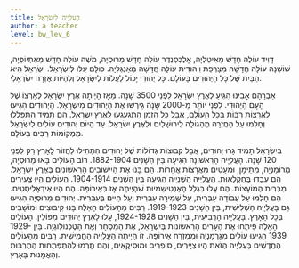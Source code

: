 ```yaml
---
title: הָעֲלִיָיה לְיִשְׂרָאֵל
author: a teacher
level: bw_lev_6
---
```

דָוִיד עוֹלֶה חָדָשׁ מֵאִיטַלְיָה, אָלֶכְּסַנְדֶר עוֹלֶה חָדָשׁ מֵרוּסְיָה, מֹשֶׁה עוֹלֶה חָדָשׁ מֵאֶתְיוֹפְּיָה, שׁוֹשַׁנָה עוֹלָה חֲדָשָׁה מִצָרְפַת וִיהוּדִית עוֹלָה חֲדָשָׁה מֵאַנְגְלִיָה. כּוּלָם עָלוּ לְיִשְׂרָאֵל. יִשְׂרָאֵל הִיא הַבַּיִת שֶׁל כָּל הַיְהוּדִים בָּעוֹלָם. כָּל יְהוּדִי יָכוֹל לַעֲלוֹת לְיִשְׂרָאֵל וְלִהְיוֹת אֶזְרָח יִשְׂרְאֵלִי.

אַבְרָהָם אָבִינוּ הִגִּיעַ לְאֶרֶץ יִשְׂרָאֵל לִפְנֵי 3500 שָׁנָה. מֵאָז הָיְיתָה אֶרֶץ יִשְׂרָאֵל לְאַרְצוֹ שֶׁל הָעָם הַיְהוּדִי. לִפְנֵי יוֹתֵר מֵ-2000 שָׁנָה גֵירְשׁוּ אֶת הַיְהוּדִים מִיִשְׂרָאֵל. הַיְהוּדִים הִגִיעוּ לַאֲרָצוֹת רַבּוֹת בְּכָל הָעוֹלָם, אֲבָל כָּל הַזְמַן הִתְגַעְגְעוּ לְאֶרֶץ יִשְׂרָאֵל. הֵם תָמִיד הִתְפַּלְלוּ וְחָלְמוּ עַל הַחֲזָרָה מֵהַגוֹלָה לִירוּשָׁלַיִם וּלְאֶרֶץ יִשְׂרָאֵל. עַד הַיוֹם יְהוּדִים עוֹלִים לְיִשְׂרָאֵל מִמְקוֹמוֹת רַבִּים בָּעוֹלָם.

בְּיִשְׂרָאֵל תָמִיד גָרוּ יְהוּדִים, אֲבָל קְבוּצוֹת גְדוֹלוֹת שֶׁל יְהוּדִים הִתְחִילוּ לַחֲזוֹר לָאָרֶץ רַק לִפְנֵי 120 שָׁנָה. הָעֲלִיָיה הָרִאשׁוֹנָה הִגִיעָה בֵּין הַשָׁנִים 1882-1904. רוֹב הָעוֹלִים בָּאוּ מֵרוּסְיָה, מֵרוֹמַנְיָה, מִתֵימָן, וּמְעַטִים מֵאֲרָצוֹת אֲחֵרוֹת. הֵם בָּנוּ אֶת הַיִישׁוּבִים הָרִאשׁוֹנִים בְּאֶרֶץ יִשְׂרָאֵל. הֵם עָבְדוּ בְּחַקְלָאוּת. הָעֲלִיָיה הַשְׁנִיָיה הִגִיעָה בֵּין הַשָׁנִים 1904-1914. הָעוֹלִים הָיוּ צְעִירִים מִבְּרִית הַמוֹעָצוֹת. הֵם עָלוּ בִּגְלַל הָאַנְטִישֵׁמִיוּת שֶׁהָיְיתָה אָז בְּאֵירוֹפָּה. הֵם הָיוּ אִידֵאָלִיסְטִים. הֵם חָלְמוּ עַל עֲבוֹדָה עִבְרִית, עַל שְׁמִירָה עִבְרִית וְעַל חַיִים בְּעִבְרִית. יְהוּדִים מֵרוּסְיָה הִגִיעוּ גַם בָּעֲלִיָיה הַשְׁלִישִׁית, בֵּין הַשָׁנִים 1919-1923. רַבִּים מֵהָעוֹלִים הָאֵלֶה בָּנוּ קִיבּוּצִים וּמוֹשָׁבִים בְּכָל הָאָרֶץ. בָּעֲלִיָיה הָרְבִיעִית, בֵּין הַשָׁנִים 1924-1928, עָלוּ לָאָרֶץ יְהוּדִים מִפּוֹלִין. הָעוֹלִים הָאֵלֶה פִּיתְחוּ אֶת הֶעָרִים הָרִאשׁוֹנוֹת בְּיִשְׂרָאֵל, אֶת הַמִסְחָר וְאֶת הַטֶכְנוֹלוֹגְיָה. בֵּין 1929-1939 הִגִיעוּ עוֹלִים מִגֶרְמַנְיָה וּמִמִזְרַח אֵירוֹפָּה. זוֹ הָיְיתָה הָעֲלִיָיה הַחֲמִישִׁית. רַבִּים מֵהָעוֹלִים הַחֲדָשִׁים בָּעֲלִיָיה הַזֹאת הָיוּ צַיָירִים, סוֹפְרִים וּמוּסִיקָאִים, וְהֵם תָרְמוּ לְהִתְפַּתְחוּת הַתַרְבּוּת וְהָאֳמָנוּת בָּאָרֶץ.
